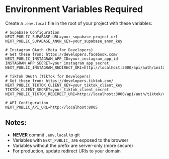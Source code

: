 # Environment Variables Required

Create a `.env.local` file in the root of your project with these variables:

```env
# Supabase Configuration
NEXT_PUBLIC_SUPABASE_URL=your_supabase_project_url
NEXT_PUBLIC_SUPABASE_ANON_KEY=your_supabase_anon_key

# Instagram OAuth (Meta for Developers)
# Get these from: https://developers.facebook.com/
NEXT_PUBLIC_INSTAGRAM_APP_ID=your_instagram_app_id
INSTAGRAM_APP_SECRET=your_instagram_app_secret
NEXT_PUBLIC_INSTAGRAM_REDIRECT_URI=http://localhost:3000/api/auth/instagram/callback

# TikTok OAuth (TikTok for Developers)
# Get these from: https://developers.tiktok.com/
NEXT_PUBLIC_TIKTOK_CLIENT_KEY=your_tiktok_client_key
TIKTOK_CLIENT_SECRET=your_tiktok_client_secret
NEXT_PUBLIC_TIKTOK_REDIRECT_URI=http://localhost:3000/api/auth/tiktok/callback

# API Configuration
NEXT_PUBLIC_API_URL=http://localhost:8005
```

## Notes:

- **NEVER** commit `.env.local` to git
- Variables with `NEXT_PUBLIC_` are exposed to the browser
- Variables without the prefix are server-only (more secure)
- For production, update redirect URIs to your domain
